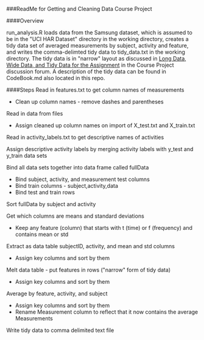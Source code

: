 ###ReadMe for Getting and Cleaning Data Course Project

####Overview

run_analysis.R loads data from the Samsung dataset, which is assumed to be in the "UCI HAR Dataset" directory in the working directory, creates a tidy data set of averaged measurements by subject, activity and feature, and writes the comma-delimted tidy data to tidy_data.txt in the working directory. The tidy data is in "narrow" layout as discussed in [Long Data, Wide Data, and Tidy Data for the Assignment](https://class.coursera.org/getdata-005/forum/thread?thread_id=199) in the Course Project discussion forum. A description of the tidy data can be found in CodeBook.md also located in this repo.

####Steps
Read in features.txt to get column names of measurements

* Clean up column names - remove dashes and parentheses

Read in data from files

* Assign cleaned up column names on import of X_test.txt and X_train.txt

Read in activity_labels.txt to get descriptive names of activities

Assign descriptive activity labels by merging activity labels with y_test and y_train data sets

Bind all data sets together into data frame called fullData

* Bind subject, activity, and measurement test columns
* Bind train columns - subject,activity,data
* Bind test and train rows

Sort fullData by subject and activity

Get which columns are means and standard deviations 

* Keep any feature (column) that starts with t (time) or f (frequency) and contains mean or std

Extract as data table subjectID, activity, and mean and std columns

* Assign key columns and sort by them

Melt data table - put features in rows ("narrow" form of tidy data)

* Assign key columns and sort by them

Average by feature, activity, and subject

* Assign key columns and sort by them
* Rename Measurement column to reflect that it now contains the average Measurements

Write tidy data to comma delimited text file
